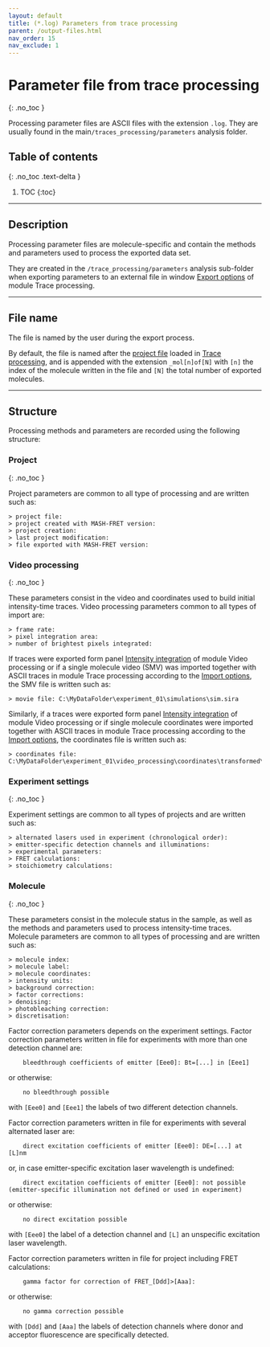 ```yaml
---
layout: default
title: (*.log) Parameters from trace processing
parent: /output-files.html
nav_order: 15
nav_exclude: 1
---
```



# Parameter file from trace processing
{: .no_toc }

Processing parameter files are ASCII files with the extension `.log`. They are usually found in the main`/traces_processing/parameters` analysis folder.

## Table of contents
{: .no_toc .text-delta }

1. TOC
{:toc}


---

## Description

Processing parameter files are molecule-specific and contain the methods and parameters used to process the exported data set.

They are created in the `/trace_processing/parameters` analysis sub-folder when exporting parameters to an external file in window 
[Export options](../trace-processing/functionalities/set-export-options.html) of module Trace processing.


---

## File name

The file is named by the user during the export process.

By default, the file is named after the <u>project file</u> loaded in 
[Trace processing](../trace-processing/panels/area-project-management.html#project-list), and is appended with the extension `_mol[n]of[N]` with `[n]` the index of the molecule written in the file and `[N]` the total number of exported molecules.


---

## Structure

Processing methods and parameters are recorded using the following structure:

### Project
{: .no_toc }

Project parameters are common to all type of processing and are written such as:

```
> project file: 
> project created with MASH-FRET version:
> project creation:
> last project modification:
> file exported with MASH-FRET version:
```


### Video processing
{: .no_toc }

These parameters consist in the video and coordinates used to build initial intensity-time traces. 
Video processing parameters common to all types of import are:

```
> frame rate:
> pixel integration area:
> number of brightest pixels integrated:
```

If traces were exported form panel 
[Intensity integration](../video-processing/panels/panel-intensity-integration.html#create-and-export-intensity-time-traces) of module Video processing or if a single molecule video (SMV) was imported together with ASCII traces in module Trace processing according to the 
[Import options](../trace-processing/functionalities/set-import-options.html), the SMV file is written such as:

```
> movie file: C:\MyDataFolder\experiment_01\simulations\sim.sira
```

Similarly, if a traces were exported form panel 
[Intensity integration](../video-processing/panels/panel-intensity-integration.html#create-and-export-intensity-time-traces) of module Video processing or if single molecule coordinates were imported together with ASCII traces in module Trace processing according to the 
[Import options](../trace-processing/functionalities/set-import-options.html), the coordinates file is written such as:

```
> coordinates file: C:\MyDataFolder\experiment_01\video_processing\coordinates\transformed\sim_ave.coord
```


### Experiment settings
{: .no_toc }

Experiment settings are common to all types of projects and are written such as:

```
> alternated lasers used in experiment (chronological order):
> emitter-specific detection channels and illuminations:
> experimental parameters:
> FRET calculations:
> stoichiometry calculations:
```


### Molecule
{: .no_toc }

These parameters consist in the molecule status in the sample, as well as the methods and parameters used to process intensity-time traces. 
Molecule parameters  are common to all types of processing and are written such as:

```
> molecule index:
> molecule label:
> molecule coordinates: 
> intensity units:
> background correction: 
> factor corrections: 
> denoising:
> photobleaching correction:
> discretisation:
```

Factor correction parameters depends on the experiment settings.
Factor correction parameters written in file for experiments with more than one detection channel are: 

```
	bleedthrough coefficients of emitter [Eee0]: Bt=[...] in [Eee1]
```

or otherwise:

```
	no bleedthrough possible
```

with `[Eee0]` and `[Eee1]` the labels of two different detection channels.

Factor correction parameters written in file for experiments with several alternated laser are: 

```
	direct excitation coefficients of emitter [Eee0]: DE=[...] at [L]nm
```

or, in case emitter-specific excitation laser wavelength is undefined:

```
	direct excitation coefficients of emitter [Eee0]: not possible (emitter-specific illumination not defined or used in experiment)
```

or otherwise:

```
	no direct excitation possible
```

with `[Eee0]` the label of a detection channel and `[L]` an unspecific excitation laser wavelength.

Factor correction parameters written in file for project including FRET calculations: 

```
	gamma factor for correction of FRET_[Ddd]>[Aaa]:
```

or otherwise:

```
	no gamma correction possible
```

with `[Ddd]` and `[Aaa]` the labels of detection channels where donor and acceptor fluorescence are specifically detected.

